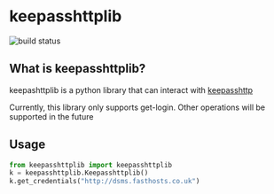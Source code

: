 # keepasshttplib

![build status](https://travis-ci.org/02TPr1804/keepasshttplib.svg?branch=master)

## What is keepasshttplib?
keepashttplib is a python library that can interact with [keepasshttp](https://github.com/pfn/keepasshttp)

Currently, this library only supports get-login. Other operations will be supported in the future
## Usage

```python
from keepasshttplib import keepasshttplib
k = keepasshttplib.Keepasshttplib()
k.get_credentials("http://dsms.fasthosts.co.uk")
```
